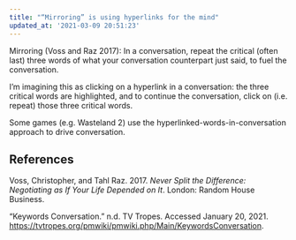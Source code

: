 ```yaml
---
title: "“Mirroring” is using hyperlinks for the mind"
updated_at: '2021-03-09 20:51:23'
---
```



Mirroring (Voss and Raz 2017): In a conversation, repeat the critical (often last) three words of what your conversation counterpart just said, to fuel the conversation.

I’m imagining this as clicking on a hyperlink in a conversation: the three critical words are highlighted, and to continue the conversation, click on (i.e. repeat) those three critical words.

Some games (e.g. Wasteland 2) use the hyperlinked-words-in-conversation approach to drive conversation.

## References
Voss, Christopher, and Tahl Raz. 2017. *Never Split the Difference: Negotiating as If Your Life Depended on It*. London: Random House Business.

“Keywords Conversation.” n.d. TV Tropes. Accessed January 20, 2021. https://tvtropes.org/pmwiki/pmwiki.php/Main/KeywordsConversation.

